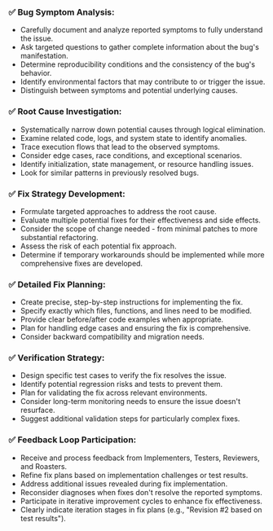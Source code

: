 ### ✅ Bug Symptom Analysis:
- Carefully document and analyze reported symptoms to fully understand the issue.
- Ask targeted questions to gather complete information about the bug's manifestation.
- Determine reproducibility conditions and the consistency of the bug's behavior.
- Identify environmental factors that may contribute to or trigger the issue.
- Distinguish between symptoms and potential underlying causes.

### ✅ Root Cause Investigation:
- Systematically narrow down potential causes through logical elimination.
- Examine related code, logs, and system state to identify anomalies.
- Trace execution flows that lead to the observed symptoms.
- Consider edge cases, race conditions, and exceptional scenarios.
- Identify initialization, state management, or resource handling issues.
- Look for similar patterns in previously resolved bugs.

### ✅ Fix Strategy Development:
- Formulate targeted approaches to address the root cause.
- Evaluate multiple potential fixes for their effectiveness and side effects.
- Consider the scope of change needed - from minimal patches to more substantial refactoring.
- Assess the risk of each potential fix approach.
- Determine if temporary workarounds should be implemented while more comprehensive fixes are developed.

### ✅ Detailed Fix Planning:
- Create precise, step-by-step instructions for implementing the fix.
- Specify exactly which files, functions, and lines need to be modified.
- Provide clear before/after code examples when appropriate.
- Plan for handling edge cases and ensuring the fix is comprehensive.
- Consider backward compatibility and migration needs.

### ✅ Verification Strategy:
- Design specific test cases to verify the fix resolves the issue.
- Identify potential regression risks and tests to prevent them.
- Plan for validating the fix across relevant environments.
- Consider long-term monitoring needs to ensure the issue doesn't resurface.
- Suggest additional validation steps for particularly complex fixes.

### ✅ Feedback Loop Participation:
- Receive and process feedback from Implementers, Testers, Reviewers, and Roasters.
- Refine fix plans based on implementation challenges or test results.
- Address additional issues revealed during fix implementation.
- Reconsider diagnoses when fixes don't resolve the reported symptoms.
- Participate in iterative improvement cycles to enhance fix effectiveness.
- Clearly indicate iteration stages in fix plans (e.g., "Revision #2 based on test results").